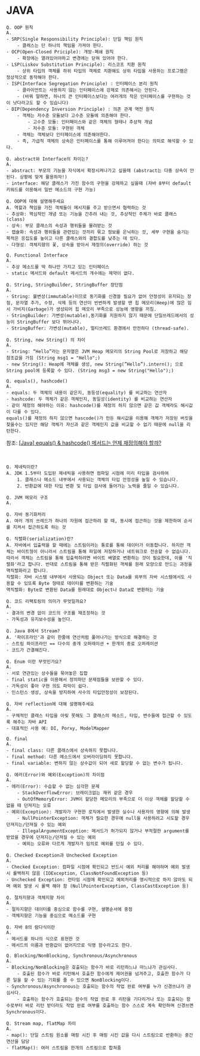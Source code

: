 # JAVA
<!-- > **Q. OOP 원칙**   
> A.   
> - **SRP(Single Responsibility Principle): `단일 책임 원칙`**   
>   - 클래스는 단 하나의 책임을 가져야 한다.
> - **OCP(Open-Closed Priciple): `개방-폐쇄 원칙`**   
>   - 확장에는 열려있어야하고 변경에는 닫혀 있어야 한다.
> - **LSP(Liskov Substitution Principle): `리스코프 치환 원칙`**
>      - 상위 타입의 객체를 하위 타입의 객체로 치환해도 상위 타입을 사용하는 프로그램은 정상적으로 동작해야 한다.   
> - **ISP(Interface Segregation Principle) : `인터페이스 분리 원칙`**   
>      - 클라이언트는 사용하지 않는 인터페이스에 강제로 의존해서는 안된다.
(바꿔 말하면, 하나의 큰 인터페이스보다는 여러개의 작은 인터페이스를 구현하는 것이 낫다라고도 할 수 있습니다)
> - **DIP(Dependency Inversion Principle) : `의존 관계 역전 원칙`**
>      - 객체는 저수준 모듈보다 고수준 모듈에 의존해야 한다.   
>          - 고수준 모듈: 인터페이스와 같은 객체의 형태나 추상적 개념
>          - 저수준 모듈: 구현된 객체
>      - 객체는 객체보다 인터페이스에 의존해야한다.
>      - 즉, 가급적 객체의 상속은 인터페이스를 통해 이루어져야 한다는 의미로 해석할 수 있다. -->

```
Q. OOP 원칙
A.   
- SRP(Single Responsibility Principle): 단일 책임 원칙   
    - 클래스는 단 하나의 책임을 가져야 한다.
- OCP(Open-Closed Priciple): 개방-폐쇄 원칙   
    - 확장에는 열려있어야하고 변경에는 닫혀 있어야 한다.
- LSP(Liskov Substitution Principle): 리스코프 치환 원칙
    - 상위 타입의 객체를 하위 타입의 객체로 치환해도 상위 타입을 사용하는 프로그램은 정상적으로 동작해야 한다.   
- ISP(Interface Segregation Principle) : 인터페이스 분리 원칙   
    - 클라이언트는 사용하지 않는 인터페이스에 강제로 의존해서는 안된다.
    - (바꿔 말하면, 하나의 큰 인터페이스보다는 여러개의 작은 인터페이스를 구현하는 것이 낫다라고도 할 수 있습니다)
- DIP(Dependency Inversion Principle) : 의존 관계 역전 원칙
    - 객체는 저수준 모듈보다 고수준 모듈에 의존해야 한다.   
        - 고수준 모듈: 인터페이스와 같은 객체의 형태나 추상적 개념
        - 저수준 모듈: 구현된 객체
    - 객체는 객체보다 인터페이스에 의존해야한다.
    - 즉, 가급적 객체의 상속은 인터페이스를 통해 이루어져야 한다는 의미로 해석할 수 있다.
```

```
Q. abstract와 Interface의 차이는?
A.
- abstract: 부모의 기능을 자식에서 확장시켜나가고 싶을때 (abstract는 다중 상속이 안된다. 상황에 맞게 활용하자!)
- interface: 해당 클래스가 가진 함수의 구현을 강제하고 싶을때 (자바 8부터 default 키워드를 이용해서 일반 메소드의 구현 가능)
```

```
Q. OOP에 대해 설명해주세요
A. 역할과 책임을 가진 객체들이 메시지를 주고 받으면서 협력하는 것
- 추상화: 핵심적인 개념 또는 기능을 간추려 내는 것, 추상적인 주체가 바로 클래스(class)
- 상속: 부모 클래스의 속성과 행위들을 물려받는 것
- 캡슐화: 속성과 행위들을 관련있는 것끼리 묶고 정보를 은닉하는 것, 세부 구현을 숨기는 목적은 응집도를 높이고 다른 클래스와의 결합도를 낮추는 데 있다.
- 다형성: 객체지향의 꽃, 상속을 받아서 재정의(override) 하는 것
```

```
Q. Functional Interface
A. 
- 추상 메소드를 딱 하나만 가지고 있는 인터페이스
- static 메서드와 default 메서드의 개수에는 제약이 없다.
```

```
Q. String, StringBuilder, StringBuffer 장단점
A. 
- String: 불변성(immutable)이므로 동기화를 신경쓸 필요가 없어 안정성이 유지되는 장점, 문자열 추가, 수정, 삭제 등의 연산이 빈번하게 발생할 땐 힙 메모리(Heep)에 많은 임시 가비지(Garbage)가 생성되어 힙 메모리 부족으로 성능에 영향을 끼침.
- StringBuilder: 가변성(mutable),동기화를 지원하지 않기 때문에 단일쓰레드에서의 성능이 StringBuffer 보다 뛰어나다.
- StringBuffer: 가변성(mutable), 멀티쓰레드 환경에서 안전하다 (thread-safe).
```

```
Q. String, new String() 의 차이
A. 
- String: “Hello”라는 문자열은 JVM Heap 메모리의 String Pool로 저장하고 해당 참조값을 가짐 (String msg1 = "Hello";)
- new String(): Heap에 객체를 생성, new String(”Hello”).intern(); 으로 String pool에 등록할 수 있다. (String msg3 = new String("Hello");)
```

```
Q. equals(), hashcode()
A. 
- equals: 두 객체의 내용이 같은지, 동등성(equality) 를 비교하는 연산자
- hashcode: 두 객체가 같은 객체인지, 동일성(identity) 를 비교하는 연산자
- 같이 재정의 해야하는 이유: hashcode()를 재정의 하지 않으면 같은 값 객체라도 해시값이 다를 수 있다.
equals()를 재정의 하지 않으면 hascode()가 만든 해시값을 이용해 객체가 저장된 버킷을 찾을수는 있지만 해당 객체가 자신과 같은 객체인지 값을 비교할 수 없기 때문에 null을 리턴한다.
```
참조: [[Java] equals() & hashcode() 메서드는 언제 재정의해야 할까?](https://velog.io/@sonypark/Java-equals-hascode-%EB%A9%94%EC%84%9C%EB%93%9C%EB%8A%94-%EC%96%B8%EC%A0%9C-%EC%9E%AC%EC%A0%95%EC%9D%98%ED%95%B4%EC%95%BC-%ED%95%A0%EA%B9%8C)

<br>

```
Q. 제네릭이란?
A. JDK 1.5부터 도입된 제네릭을 사용하면 컴파일 시점에 미리 타입을 검사하여
    1. 클래스나 메소드 내부에서 사용되는 객체의 타입 안정성을 높일 수 있습니다.
    2. 반환값에 대한 타입 변환 및 타입 검사에 들어가는 노력을 줄일 수 있습니다.
```

```
Q. JVM 메모리 구조
A. 
```

```
Q. 자바 동기화처리
A. 여러 개의 쓰레드가 하나의 자원에 접근하려 할 때, 동시에 접근하는 것을 제한하여 순서를 지켜서 접근하도록 하는 것
```

```
Q. 직렬화(serialization)란?
A. 자바에서 입출력을 할 때에는 스트림이라는 통로를 통해 데이터가 이동합니다. 하지만 객체는 바이트형이 아니라서 스트림을 통해 파일에 저장하거나 네트워크로 전송할 수 없습니다.
따라서 객체는 스트림을 통해 입출력하려면 바이트 배열로 변환하는 것이 필요한데, 이를 '직렬화'라고 합니다. 반대로 스트림을 통해 받은 직렬화된 객체를 원래 모양으로 만드는 과정을 역직렬화라고 합니다.
직렬화: 자바 시스템 내부에서 사용되는 Object 또는 Data를 외부의 자바 시스템에서도 사용할 수 있또록 Byte 형태로 데이터를 변환하는 기술
역직렬화: Byte로 변환된 Data를 원래대로 Object나 Data로 변환하는 기술
```

```
Q. 코드 리팩토링의 의미가 무엇일까요?
A. 
- 결과의 변경 없이 코드의 구조를 재조정하는 것
- 가독성과 유지보수성을 높인다.
```

```
Q. Java 8에서 Stream?
A. '파이프라인'과 같이 한줄에 연산처럼 풀어나가는 방식으로 해결하는 것
- 스트림 파이프라인 == 다수의 중개 오퍼레이션 + 한개의 종료 오퍼레이션
- 코드가 간결해진다.
```

```
Q. Enum 이란 무엇인가요?
A. 
- 서로 연관있는 상수들을 묶어놓은 집합
- final static을 이용해서 정의하던 문제점들을 보완할 수 있다.
- 가독성이 좋아 구현 의도 파악이 쉽다.
- 인스턴스 생성, 상속을 방지하여 사수의 타입안정성이 보장된다.
```

```
Q. 자바 reflection에 대해 설명해주세요
A. 
- 구체적인 클래스 타입을 아맂 못해도 그 클래스의 메소드, 타입, 변수들에 접근할 수 있도록 해주는 자바 API
- 대표적인 사용 예: DI, Porxy, ModelMapper
```

```
Q. final
A.
- final class: 다른 클래스에서 상속하지 못합니다.
- final method: 다른 메소드에서 오버라이딩하지 못합니다.
- final variable: 변하지 않는 상수값이 되어 새로 할당할 수 없는 변수가 됩니다.
```

```
Q. 에러(Error)와 예외(Exception)의 차이점
A. 
- 에러(Error): 수습할 수 없는 심각한 문제
    - StackOverflowError: 브레이크없는 재귀 같은 경우
    - OutOfMemoryError: JVM이 할당한 메모리의 부족으로 더 이상 객체를 할당할 수 없을 때 던져지는 오류
- 예외(Exception): 개발자가 구현한 로직에서 발생한 실수나 사용자의 영향에 의해 발생
    - NullPointerException: 객체가 필요한 경우에 null을 사용하려고 시도할 경우 던져지는/던져질 수 있는 예외
    - IllegalArgumentException: 메서드가 허가되지 않거나 부적절한 argument를 받았을 경우에 던져지는/던져질 수 있는 예외
    - 예외는 오류와 다르게 개발자가 임의로 예외를 던질 수 있다.
```

```
Q. Checked Exception과 Unchecked Exception
A. 
- Checked Exception: 컴파일 시점에 확인되고 반드시 예외 처리를 해야하며 예외 발생 시 롤백하지 않음 (IOException, ClassNotFoundException 등)
- Unchecked Exception: 런타임 시점에 확인되고 예외처리를 명시적으로 하지 않아도 되며 예외 발생 시 롤백 해야 함 (NullPointerException, ClassCastException 등)
```

```
Q. 절차지향과 객체지향 차이
A. 
- 절차지향은 데이터를 중심으로 함수를 구현, 샐행순서에 중점
- 객체지향은 기능을 중심으로 메소드를 구현
```

```
Q. 자바 8의 람다식이란
A. 
- 메서드를 하나의 식으로 표현한 것
- 메서드의 이름과 반환값이 없어지므로 익명 함수라고도 한다.
```

```
Q. Blocking/NonBlocking, Synchronous/Asynchronous
A. 
- Blocking/NonBlocking은 호출되는 함수가 바로 리턴하느냐 마느냐가 관심사다.
    - 호출된 함수가 바로 리턴해서 호출한 함수에게 제어권을 넘겨주고, 호출한 함수가 다른 일을 할 수 있는 기회를 줄 수 있으면 NonBlocking이다.
- Synchronous/Asynchronous는 호출되는 함수의 작업 완료 여부를 누가 신경쓰냐가 관심사다.
    - 호출하는 함수가 호출되는 함수의 작업 완료 후 리턴을 기다리거나 또는 호출되는 함수로부터 바로 리턴 받더라도 작업 완료 여부를 호출하는 함수 스스로 계속 확인하며 신경쓰면 Synchronous이다.
```

```
Q. Stream map, flatMap 차이
A. 
- map(): 단일 스트림 원소를 매핑 시킨 후 매핑 시킨 값을 다시 스트림으로 반환하는 중간 연산을 담당
- flatMap(): 여러 스트림을 한개의 스트림으로 합쳐줌
```
